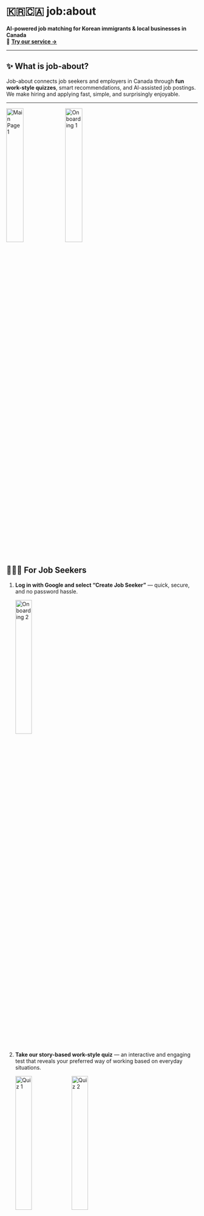 # 🇰🇷🇨🇦 job:about
**AI-powered job matching for Korean immigrants & local businesses in Canada**  
🔗 **[Try our service →](https://job-about.vercel.app/)**

---

## ✨ What is job-about?
Job-about connects job seekers and employers in Canada through **fun work-style quizzes**, smart recommendations, and AI-assisted job postings.  
We make hiring and applying fast, simple, and surprisingly enjoyable.

---
<p>
  <img src="docs/assets/0_main_page_1.png" alt="Main Page 1" width="30%">
  <img src="docs/assets/s1_onboarding_1.png" alt="Onboarding 1" width="30%">
</p>

## 🙋🏻‍♀️ For Job Seekers

1. **Log in with Google and select “Create Job Seeker”** — quick, secure, and no password hassle.
   <p>
     <img src="docs/assets/s1_onboarding_2.png" alt="Onboarding 2" width="30%">
   </p>


2. **Take our story-based work-style quiz** — an interactive and engaging test that reveals your preferred way of working based on everyday situations.
   <p>
     <img src="docs/assets/s2_quiz_1.png" alt="Quiz 1" width="30%">
     <img src="docs/assets/s2_quiz_2.png" alt="Quiz 2" width="30%">
   </p>


3. **Create your profile** — highlight your skills and preferred job types.
   <p>
     <img src="docs/assets/s3_profile_1.png" alt="Profile 1" width="30%">
     <img src="docs/assets/s3_profile_2.png" alt="Profile 2" width="30%">
   </p>


4. **Browse your personalized job feed** — discover roles that match your profile. You can also use filters to further personalize your search.
   <p>
     <img src="docs/assets/s4_feed_1.png" alt="Job Post 1" width="30%">
     <img src="docs/assets/s4_feed_2.png" alt="Job Post 2" width="30%">
   </p>


5. **Apply in one click** — open the job post, view details, and apply instantly. You can also bookmark jobs for later — no tedious forms.
   <p>
     <img src="docs/assets/s5_job_post_1.png" alt="Job Post 1" width="30%">
     <img src="docs/assets/s5_job_post_2.png" alt="Job Post 2" width="30%">
     <img src="docs/assets/s5_job_post_3.png" alt="Job Post 3" width="30%">
   </p>


6. **Track your journey** — monitor all your applications and statuses in one dashboard.
   <p>
     <img src="docs/assets/s6_mypage_1.png" alt="My Page 1" width="24%">
     <img src="docs/assets/s6_mypage_2.png" alt="My Page 2" width="24%">
     <img src="docs/assets/s6_mypage_3.png" alt="My Page 3" width="24%">
     <img src="docs/assets/s6_mypage_4.png" alt="My Page 4" width="24%">
   </p>

---

## 🏢 For Employers
1. **Log in with Google** — instant access to your hiring dashboard.
   <p>
     <img src="docs/assets/e0_onboarding.png" alt="Onboarding 1" width="30%">
   </p>


2. **Create a business profile** — showcase your company’s personality and values.
   <p>
     <img src="docs/assets/e1_bizLoc_1.png" alt="Employer profile 1" width="30%">
     <img src="docs/assets/e1_bizLoc_2.png" alt="Employer profile 2" width="30%">
   </p>
   

3. **Post jobs with AI** — our AI helps you write engaging, clear job postings in seconds.
   <p>
     <img src="docs/assets/e2_jobPost_1.png" alt="Job Post 1" width="30%">
     <img src="docs/assets/e2_jobPost_2.png" alt="Job Post 2" width="30%">
   <br><br>
   </p>
   🪄 Use Gemini API to generate job descriptions.
   <p>
     <img src="docs/assets/e3_preview_1.png" alt="Job Post Preview 1" width="30%">
     <img src="docs/assets/e3_preview_2.png" alt="Job Post Preview 2" width="30%">
   <br><br></p>
   

4. **Manage everything in one place** — from job listings to candidate pipelines.
   <br>**Manage you job listings** — view, edit, and close your job posts.
   <p>
     <img src="docs/assets/e4_dashboard_1.png" alt="Job Post Preview 1" width="24%">
     <img src="docs/assets/e4_dashboard_5.png" alt="Employer dashboard-Job Post 1" width="24%">
     <img src="docs/assets/e4_dashboard_6.png" alt="Employer dashboard-Job Post 2" width="24%">
     <img src="docs/assets/e4_dashboard_7.png" alt="Employer dashboard-Job Post 1" width="24%">
   <br><br>
   </p>

   **Review applications** — see who applied, their profiles, and track their status.
   <p>
     <img src="docs/assets/e4_dashboard_2.png" alt="Employer dashboard-Review Apps 1" width="30%">
     <img src="docs/assets/e4_dashboard_3.png" alt="Employer dashboard-Review Apps 2" width="30%">
     <img src="docs/assets/e4_dashboard_4.png" alt="Employer dashboard-Review Apps 3" width="30%">
   </p>


---

## 🚀 Why job-about?
- **Fast & Easy** — no endless forms or complicated tools.
- **Smart Matching** — candidates meet jobs that *truly* fit them.
- **Bilingual-Friendly** — bridging Korean and English-speaking communities.
- **AI-Powered** — better job descriptions, smarter recommendations.

---
## 📚 Behind Our Project

### 🛠 Tech Stack
- **Frontend:** Next.js, React, TypeScript
- **Backend:** Next.js API Routes, Prisma ORM, PostgreSQL (Supabase)
- **Infrastructure:** Vercel, Sentry (logging & monitoring)
- **AI Services:** Gemini API for AI-assisted job posting

### 🗂 System Design (Overview)!
   <p>
     <img src="docs/assets/jobAbout_system_design.png" alt="System Design" width="90%">
   </p>

Job-about follows a **modern full-stack architecture**:
- **Client Layer** — Interactive UI built with Next.js and React.
- **API Layer** — Serverless API routes for job matching, authentication, and data access.
- **Database Layer** — PostgreSQL hosted on Supabase, accessed via Prisma ORM.
- **Integration Layer** — AI services (Gemini API) for generating job descriptions.
